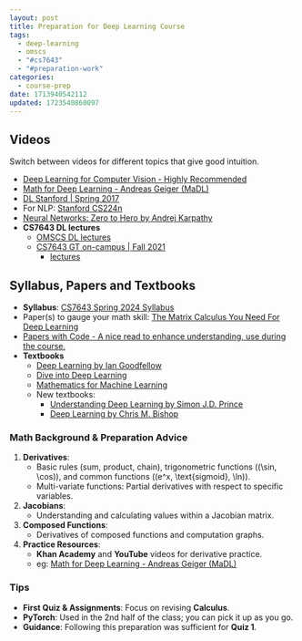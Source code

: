 ```yaml
---
layout: post
title: Preparation for Deep Learning Course
tags:
  - deep-learning
  - omscs
  - "#cs7643"
  - "#preparation-work"
categories:
  - course-prep
date: 1713940542112
updated: 1723540860097
---
```

## Videos

Switch between videos for different topics that give good intuition.

- [Deep Learning for Computer Vision - Highly Recommended](https://www.youtube.com/playlist?list=PL5-TkQAfAZFbzxjBHtzdVCWE0Zbhomg7r)
- [Math for Deep Learning - Andreas Geiger (MaDL)](https://www.youtube.com/playlist?list=PL05umP7R6ij0bo4UtMdzEJ6TiLOqj4ZCm)
- [DL Stanford | Spring 2017](https://www.youtube.com/playlist?list=PLC1qU-LWwrF64f4QKQT-Vg5Wr4qEE1Zxk)
- For NLP: [Stanford CS224n](https://web.stanford.edu/class/cs224n/)
- [Neural Networks: Zero to Hero by Andrej Karpathy](https://www.youtube.com/playlist?list=PLAqhIrjkxbuWI23v9cThsA9GvCAUhRvKZ) <br/>
- **CS7643 DL lectures**
  - [OMSCS DL lectures](https://mediaspace.gatech.edu/channel/CS+7643+-+Deep+Learning/267756942)
  - [CS7643 GT on-campus | Fall 2021](https://sites.cc.gatech.edu/classes/AY2022/cs7643_fall/)
    - [lectures](https://www.youtube.com/playlist?list=PL-fZD610i7yB7gDnPDpFcKpHI9X8z3OQ7)

## Syllabus, Papers and Textbooks

- **Syllabus**: [CS7643 Spring 2024 Syllabus](https://omscs.gatech.edu/sites/default/files/documents/2024/Syllabi-CS%207643%202024-1.pdf)
- Paper(s) to gauge your math skill: [The Matrix Calculus You Need For Deep Learning](https://arxiv.org/abs/1802.01528)
- [Papers with Code - A nice read to enhance understanding, use during the course.](https://paperswithcode.com/) <br/>
- **Textbooks**
  - [Deep Learning by Ian Goodfellow](https://www.deeplearningbook.org/)
  - [Dive into Deep Learning](https://d2l.ai/)
  - [Mathematics for Machine Learning](https://mml-book.github.io/)
  - New textbooks:
    - [Understanding Deep Learning by Simon J.D. Prince](https://udlbook.github.io/udlbook/)
    - [Deep Learning by Chris M. Bishop](https://www.bishopbook.com/) <br/>

### Math Background & Preparation Advice

1. **Derivatives**:  
   - Basic rules (sum, product, chain), trigonometric functions (\(\sin, \cos\)), and common functions (\(e^x, \text{sigmoid}, \ln\)).  
   - Multi-variate functions: Partial derivatives with respect to specific variables.
2. **Jacobians**:  
   - Understanding and calculating values within a Jacobian matrix.
3. **Composed Functions**:  
   - Derivatives of composed functions and computation graphs.
4. **Practice Resources**:  
   - **Khan Academy** and **YouTube** videos for derivative practice.  
   - eg: [Math for Deep Learning - Andreas Geiger (MaDL)](https://www.youtube.com/playlist?list=PL05umP7R6ij0bo4UtMdzEJ6TiLOqj4ZCm)

### Tips  
- **First Quiz & Assignments**: Focus on revising **Calculus**.  
- **PyTorch**: Used in the 2nd half of the class; you can pick it up as you go.  
- **Guidance**: Following this preparation was sufficient for **Quiz 1**. 

<!-- ## Math Background from a previous student

1. mostly derivatives; all the rules
2. multiplicative, sum, and those rules, working with cos/sin etc derivatives
3. the maths will help with programming assignment also, so for HW1 which im going to start
4. You will be asked to take partial derivatives of multi-variate functions with respect to a particular variable. You should know the derivatives of common functions (e^x, sigmoid, sin, cos, ln, etc.)
5. Jacobians and calculating particular values within a Jacobian
6. Derivatives of composed functions
7. Computing partial derivatives through a computation graph
8. This was the guidance that was given for quiz 1, i followed exactly and it was sufficient
9. i used khan academy to practice derivatives
10. and just random yotuube videos mostly
11. moving forward i will let you know how much more calculus is needed
12. to watch: [Math for Deep Learning - Andreas Geiger](https://www.youtube.com/playlist?list=PL05umP7R6ij0bo4UtMdzEJ6TiLOqj4ZCm) <br/>

## Pinned message on Slack

My number 1 advice for preparing is to get familiar with the necessary Calculus. The first exam and assignment require knowing this. Some resources:

- <ins>The Matrix Calculus You Need For Deep Learning</ins> (if you just read this one paper, you should be fine)
- <ins>YouTube: The Matrix Calculus You Need For Deep Learning- Part 1</ins>
- <ins>YouTube: The Matrix Calculus You Need For Deep Learning- Part 2</ins>

A few other good ones recommended by students in the past:

1. <ins>Matrix calculus summary</ins>
2. <ins>Matrix Differentiation</ins>
3. Dive into Deep Learning: <ins>Appendix: Mathematics for Deep Learning</ins>
4. <ins>The Matrix Cookbook</ins>

If you have time, you can review Linear Algebra and Probability from the DL textbook:
- <ins>LA</ins>
- <ins>Probability</ins>

Also, we use **Pytorch** for the 2nd half of the class, but I was able to pick it up once we got there and don’t necessarily feel you need to learn it ahead of time.Other than that, have fun, it’s a great class!
-->
